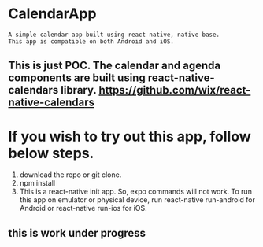 # CalendarApp

    A simple calendar app built using react native, native base.
    This app is compatible on both Android and iOS.
    
## This is just POC. The calendar and agenda components are built using react-native-calendars library. https://github.com/wix/react-native-calendars    

# If you wish to try out this app, follow below steps.

1. download the repo or git clone.
2. npm install
3. This is a react-native init app. So, expo commands will not work. To run this app on emulator or physical device, run react-native run-android for Android or react-native run-ios for iOS.


## this is work under progress
